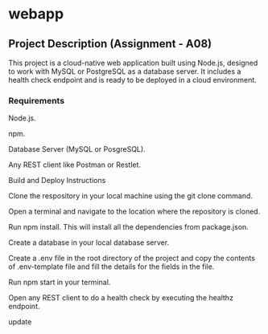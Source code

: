 # webapp

## Project Description (Assignment - A08)


This project is a cloud-native web application built using Node.js, designed to work with MySQL or PostgreSQL as a database server. It includes a health check endpoint and is ready to be deployed in a cloud environment.


### Requirements

Node.js.

npm.

Database Server (MySQL or PosgreSQL).

Any REST client like Postman or Restlet.

Build and Deploy Instructions

Clone the respository in your local machine using the git clone command.

Open a terminal and navigate to the location where the repository is cloned.

Run npm install. This will install all the dependencies from package.json.

Create a database in your local database server.

Create a .env file in the root directory of the project and copy the contents of .env-template file and fill the details for the fields in the file.

Run npm start in your terminal.

Open any REST client to do a health check by executing the healthz endpoint.

update
